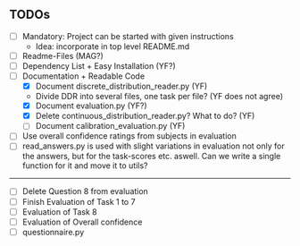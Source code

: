 ## TODOs

- [ ] Mandatory: Project can be started with given instructions
    - Idea: incorporate in top level README.md 
- [ ] Readme-Files (MAG?)
- [ ] Dependency List + Easy Installation (YF?)
- [ ] Documentation + Readable Code
    - [x] Document discrete_distribution_reader.py (YF)
    - Divide DDR into several files, one task per file? (YF does not agree)
    - [x] Document evaluation.py (YF?)
    - [x] Delete continuous_distribution_reader.py? What to do? (YF)
    - [ ] Document calibration_evaluation.py (YF)
- [ ] Use overall confidence ratings from subjects in evaluation 
- [ ] read_answers.py is used with slight variations in evaluation not only for the answers,
	but for the task-scores etc. aswell. Can we write a single function for it and move it to utils?

---

- [ ] Delete Question 8 from evaluation
- [ ] Finish Evaluation of Task 1 to 7
- [ ] Evaluation of Task 8
- [ ] Evaluation of Overall confidence
- [ ] questionnaire.py